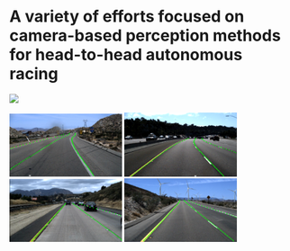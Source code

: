 # A variety of efforts focused on camera-based perception methods for head-to-head autonomous racing

<img src="https://github.com/vism2889/RAS_PROJECTS/blob/master/images/indy_race_detector.gif" width="600">

<p float = "left">
  <img src="https://github.com/vism2889/RAS_PROJECTS/blob/master/images/UF-LANE-DET-1.png" width="200" />
  <img src="https://github.com/vism2889/RAS_PROJECTS/blob/master/images/UF-LANE-DET-2.png" width="200" />
  <img src="https://github.com/vism2889/RAS_PROJECTS/blob/master/images/UF-LANE-DET-3.png" width="200" />
  <img src="https://github.com/vism2889/RAS_PROJECTS/blob/master/images/UF-LANE-DET-4.png" width="200" />
</p>

